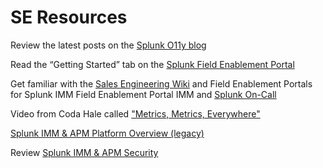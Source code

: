 # SE Resources
Review the latest posts on the [Splunk O11y blog](https://signalfx.com/blog/)

Read the “Getting Started” tab on the [Splunk Field Enablement Portal](https://fieldenablement.splunk.com/en/Products/SignalFX.html#tab_getting_started|#tab_getting_started)

Get familiar with the [Sales Engineering Wiki](http://signalfuse.atlassian.net/wiki/spaces/SE/pages/703299903/Sales+Engineering+%5BSE%5D+Wiki) and Field Enablement Portals for Splunk IMM Field Enablement Portal IMM and [Splunk On-Call](https://fieldenablement.splunk.com/en/Products/Splunk-On-Call.html)

Video from Coda Hale called ["Metrics, Metrics, Everywhere"](https://www.youtube.com/watch?v=czes-oa0yik)

[Splunk IMM & APM Platform Overview (legacy)](https://drive.google.com/file/d/1spciFv9L5Sd2XeP2XzCaF4fKlC-1qt6Z/view)

Review [Splunk IMM & APM Security](http://signalfuse.atlassian.net/wiki/spaces/SO/pages/626130980)
